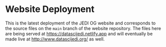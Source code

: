 # Website Deployment

This is the latest deployment of the JEDI OG website and corresponds to the source files on the `main` branch of the website repository. The files here are being served at https://datascijedi.netlify.app and will eventually be made live at http://www.datascijedi.org/ as well. 
